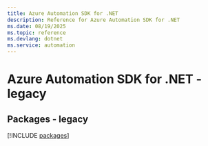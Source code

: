 ```yaml
---
title: Azure Automation SDK for .NET
description: Reference for Azure Automation SDK for .NET
ms.date: 08/19/2025
ms.topic: reference
ms.devlang: dotnet
ms.service: automation
---
```

# Azure Automation SDK for .NET - legacy
## Packages - legacy
[!INCLUDE [packages](automation-index.md)]